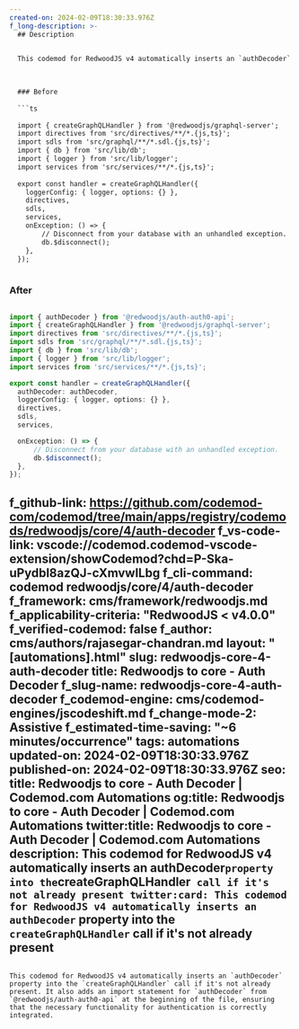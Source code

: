 ```yaml
---
created-on: 2024-02-09T18:30:33.976Z
f_long-description: >-
  ## Description
  

  This codemod for RedwoodJS v4 automatically inserts an `authDecoder` property into the `createGraphQLHandler` call if it's not already present. It also adds an import statement for `authDecoder` from `@redwoodjs/auth-auth0-api` at the beginning of the file, ensuring that the necessary functionality for authentication is correctly integrated.
  

  
  ### Before
  
  ```ts
  
  import { createGraphQLHandler } from '@redwoodjs/graphql-server';
  import directives from 'src/directives/**/*.{js,ts}';
  import sdls from 'src/graphql/**/*.sdl.{js,ts}';
  import { db } from 'src/lib/db';
  import { logger } from 'src/lib/logger';
  import services from 'src/services/**/*.{js,ts}';
  
  export const handler = createGraphQLHandler({
  	loggerConfig: { logger, options: {} },
  	directives,
  	sdls,
  	services,
  	onException: () => {
  		// Disconnect from your database with an unhandled exception.
  		db.$disconnect();
  	},
  });
  
  ```
  
  ### After
  
  ```ts
  
  import { authDecoder } from '@redwoodjs/auth-auth0-api';
  import { createGraphQLHandler } from '@redwoodjs/graphql-server';
  import directives from 'src/directives/**/*.{js,ts}';
  import sdls from 'src/graphql/**/*.sdl.{js,ts}';
  import { db } from 'src/lib/db';
  import { logger } from 'src/lib/logger';
  import services from 'src/services/**/*.{js,ts}';
  
  export const handler = createGraphQLHandler({
  	authDecoder: authDecoder,
  	loggerConfig: { logger, options: {} },
  	directives,
  	sdls,
  	services,
  
  	onException: () => {
  		// Disconnect from your database with an unhandled exception.
  		db.$disconnect();
  	},
  });
  
  ```
f_github-link: https://github.com/codemod-com/codemod/tree/main/apps/registry/codemods/redwoodjs/core/4/auth-decoder
f_vs-code-link: vscode://codemod.codemod-vscode-extension/showCodemod?chd=P-Ska-uPydbl8azQJ-cXmvwILbg
f_cli-command: codemod redwoodjs/core/4/auth-decoder
f_framework: cms/framework/redwoodjs.md
f_applicability-criteria: "RedwoodJS < v4.0.0"
f_verified-codemod: false
f_author: cms/authors/rajasegar-chandran.md
layout: "[automations].html"
slug: redwoodjs-core-4-auth-decoder
title: Redwoodjs to core - Auth Decoder
f_slug-name: redwoodjs-core-4-auth-decoder
f_codemod-engine: cms/codemod-engines/jscodeshift.md
f_change-mode-2: Assistive
f_estimated-time-saving: "~6 minutes/occurrence"
tags: automations
updated-on: 2024-02-09T18:30:33.976Z
published-on: 2024-02-09T18:30:33.976Z
seo:
  title: Redwoodjs to core - Auth Decoder | Codemod.com Automations
  og:title: Redwoodjs to core - Auth Decoder | Codemod.com Automations
  twitter:title: Redwoodjs to core - Auth Decoder | Codemod.com Automations
  description: This codemod for RedwoodJS v4 automatically inserts an authDecoder` property into the `createGraphQLHandler` call if it's not already present
  twitter:card: This codemod for RedwoodJS v4 automatically inserts an authDecoder` property into the `createGraphQLHandler` call if it's not already present
---
```

This codemod for RedwoodJS v4 automatically inserts an `authDecoder` property into the `createGraphQLHandler` call if it's not already present. It also adds an import statement for `authDecoder` from `@redwoodjs/auth-auth0-api` at the beginning of the file, ensuring that the necessary functionality for authentication is correctly integrated.